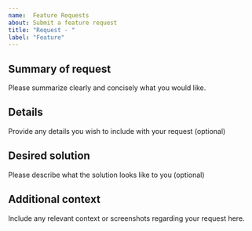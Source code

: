 ```yaml
---
name:  Feature Requests
about: Submit a feature request 
title: "Request - "
label: "Feature"
---
```


<!--- Please provide a descriptive title above -->

## Summary of request
Please summarize clearly and concisely what you would like.

## Details
Provide any details you wish to include with your request (optional) 

## Desired solution
Please describe what the solution looks like to you (optional)

## Additional context
Include any relevant context or screenshots regarding your request here.
